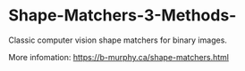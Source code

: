 # Shape-Matchers-3-Methods-
Classic computer vision shape matchers for binary images.

More infomation: https://b-murphy.ca/shape-matchers.html
